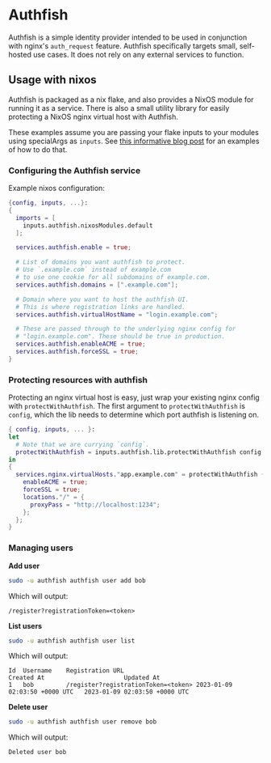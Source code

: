 # Authfish
Authfish is a simple identity provider intended to be used in conjunction with
nginx's `auth_request` feature. Authfish specifically targets small, self-hosted
use cases. It does not rely on any external services to function.

## Usage with nixos

Authfish is packaged as a nix flake, and also provides a NixOS module for running it as a service. There is also a small utility library for easily protecting a NixOS nginx virtual host with Authfish.

These examples assume you are passing your flake inputs to your modules using specialArgs as `inputs`. See [this informative blog post](https://blog.nobbz.dev/posts/2022-12-12-getting-inputs-to-modules-in-a-flake/#extraspecialargs) for an examples of how to do that.

### Configuring the Authfish service

Example nixos configuration:
```nix
{config, inputs, ...}:
{
  imports = [
    inputs.authfish.nixosModules.default
  ];

  services.authfish.enable = true;

  # List of domains you want authfish to protect.
  # Use `.example.com` instead of example.com
  # to use one cookie for all subdomains of example.com.
  services.authfish.domains = [".example.com"];

  # Domain where you want to host the authfish UI.
  # This is where registration links are handled.
  services.authfish.virtualHostName = "login.example.com";

  # These are passed through to the underlying nginx config for
  # "login.example.com". These should be true in production.
  services.authfish.enableACME = true;
  services.authfish.forceSSL = true;
}
```


### Protecting resources with authfish

Protecting an nginx virtual host is easy, just wrap your existing nginx config
with `protectWithAuthfish`. The first argument to `protectWithAuthfish` is
`config`, which the lib needs to determine which port authfish is listening on.

```nix
{ config, inputs, ... }:
let
  # Note that we are currying `config`.
  protectWithAuthfish = inputs.authfish.lib.protectWithAuthfish config;
in
{
  services.nginx.virtualHosts."app.example.com" = protectWithAuthfish {
    enableACME = true;
    forceSSL = true;
    locations."/" = {
      proxyPass = "http://localhost:1234";
    };
  };
}
```

### Managing users

**Add user**
```sh
sudo -u authfish authfish user add bob
```

Which will output:
```
/register?registrationToken=<token>
```

**List users**

```sh
sudo -u authfish authfish user list
```

Which will output:

```
Id	Username	Registration URL                                            	Created At                   	Updated At
1 	bob     	/register?registrationToken=<token>	2023-01-09 02:03:50 +0000 UTC	2023-01-09 02:03:50 +0000 UTC
```

**Delete user**

```sh
sudo -u authfish authfish user remove bob
```

Which will output:

```
Deleted user bob
```
